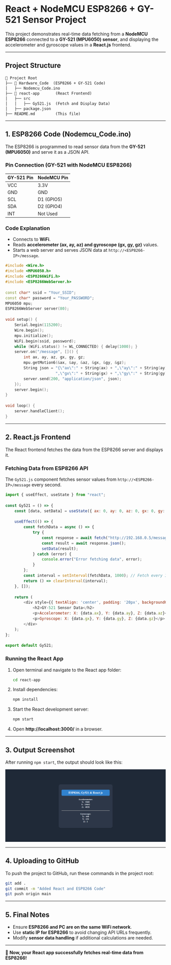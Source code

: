 # React + NodeMCU ESP8266 + GY-521 Sensor Project

This project demonstrates real-time data fetching from a **NodeMCU ESP8266** connected to a **GY-521 (MPU6050) sensor**, and displaying the accelerometer and gyroscope values in a **React.js** frontend.

---
## **Project Structure**
```
📂 Project Root
├── 📂 Hardware_Code  (ESP8266 + GY-521 Code)
│   ├── Nodemcu_Code.ino
├── 📂 react-app       (React Frontend)
│   ├── src
│   │   ├── Gy521.js  (Fetch and Display Data)
│   ├── package.json
├── README.md         (This file)
```

---
## **1. ESP8266 Code (Nodemcu_Code.ino)**
The ESP8266 is programmed to read sensor data from the **GY-521 (MPU6050)** and serve it as a JSON API.

### **Pin Connection (GY-521 with NodeMCU ESP8266)**
| GY-521 Pin | NodeMCU Pin |
|------------|-------------|
| VCC        | 3.3V        |
| GND        | GND        |
| SCL        | D1 (GPIO5) |
| SDA        | D2 (GPIO4) |
| INT        | Not Used   |

### **Code Explanation**
- Connects to **WiFi**.
- Reads **accelerometer (ax, ay, az) and gyroscope (gx, gy, gz)** values.
- Starts a web server and serves JSON data at `http://<ESP8266-IP>/message`.

```cpp
#include <Wire.h>
#include <MPU6050.h>
#include <ESP8266WiFi.h>
#include <ESP8266WebServer.h>

const char* ssid = "Your_SSID";
const char* password = "Your_PASSWORD";
MPU6050 mpu;
ESP8266WebServer server(80);

void setup() {
    Serial.begin(115200);
    Wire.begin();
    mpu.initialize();
    WiFi.begin(ssid, password);
    while (WiFi.status() != WL_CONNECTED) { delay(1000); }
    server.on("/message", []() {
        int ax, ay, az, gx, gy, gz;
        mpu.getMotion6(&ax, &ay, &az, &gx, &gy, &gz);
        String json = "{\"ax\":" + String(ax) + ",\"ay\":" + String(ay) + ",\"az\":" + String(az) +
                      ",\"gx\":" + String(gx) + ",\"gy\":" + String(gy) + ",\"gz\":" + String(gz) + "}";
        server.send(200, "application/json", json);
    });
    server.begin();
}

void loop() {
    server.handleClient();
}
```
---
## **2. React.js Frontend**
The React frontend fetches the data from the ESP8266 server and displays it.

### **Fetching Data from ESP8266 API**
The `Gy521.js` component fetches sensor values from `http://<ESP8266-IP>/message` every second.

```js
import { useEffect, useState } from "react";

const Gy521 = () => {
    const [data, setData] = useState({ ax: 0, ay: 0, az: 0, gx: 0, gy: 0, gz: 0 });

    useEffect(() => {
        const fetchData = async () => {
            try {
                const response = await fetch("http://192.168.0.5/message");
                const result = await response.json();
                setData(result);
            } catch (error) {
                console.error("Error fetching data", error);
            }
        };
        const interval = setInterval(fetchData, 1000); // Fetch every 1 second
        return () => clearInterval(interval);
    }, []);

    return (
        <div style={{ textAlign: 'center', padding: '20px', backgroundColor: '#1F2937', color: 'white' }}>
            <h2>GY-521 Sensor Data</h2>
            <p>Accelerometer: X: {data.ax}, Y: {data.ay}, Z: {data.az}</p>
            <p>Gyroscope: X: {data.gx}, Y: {data.gy}, Z: {data.gz}</p>
        </div>
    );
};

export default Gy521;
```

### **Running the React App**
1. Open terminal and navigate to the React app folder:
   ```sh
   cd react-app
   ```
2. Install dependencies:
   ```sh
   npm install
   ```
3. Start the React development server:
   ```sh
   npm start
   ```
4. Open **http://localhost:3000/** in a browser.

---
## **3. Output Screenshot**
After running `npm start`, the output should look like this:

![React App Output](output.png)


---
## **4. Uploading to GitHub**
To push the project to GitHub, run these commands in the project root:
```sh
git add .
git commit -m "Added React and ESP8266 Code"
git push origin main
```

---
## **5. Final Notes**
- Ensure **ESP8266 and PC are on the same WiFi network**.
- Use **static IP for ESP8266** to avoid changing API URLs frequently.
- Modify **sensor data handling** if additional calculations are needed.

---
🚀 **Now, your React app successfully fetches real-time data from ESP8266!**

